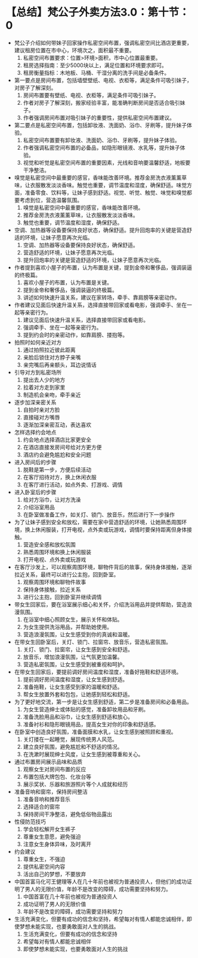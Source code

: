 # 【总结】梵公子外卖方法3.0：第十节：0

-   梵公子介绍如何带妹子回家操作私密空间布置，强调私密空间比酒店更重要，建议租房位置在市中心，环境次之，面积最不重要。
    1.  私密空间布置要求：位置>环境>面积，市中心位置最重要。
    2.  租房选择指南：至少5000块以上，满足位置和环境要求即可。
    3.  租房衡量指标：木地板、马桶、干湿分离的洗手间是必备条件。
-   第一要点是房间布置，包括墙壁壁纸、电视、衣柜等，满足条件可吸引妹子，对房子了解深刻。
    1.  房间布置要有壁纸、电视、衣柜等，满足条件可吸引妹子。
    2.  作者对房子了解深刻，搬家经验丰富，能准确判断房间是否适合吸引妹子。
    3.  作者强调房间布置对吸引妹子的重要性，提供私密空间布置建议。
-   第二要点是私密空间布置，包括卸妆液、洗面奶、浴巾、牙刷等，提升妹子体验。
    1.  私密空间布置要有卸妆液、洗面奶、浴巾、牙刷等，提升妹子体验。
    2.  作者强调私密空间布置的必备品，如隐形眼镜液、水乳等，提升妹子体验。
    3.  视觉和听觉是私密空间布置的重要因素，光线和音响要温馨舒适，地板要干净整洁。
-   嗅觉是私密空间中最重要的感官，香味能改善环境。推荐金房洗衣液薰薰草味，让衣服散发淡淡香味。触觉也重要，调节温度和湿度，确保舒适。味觉方面，准备零食、饮料等，让妹子感到舒适。视觉、听觉、触觉、味觉和嗅觉都要考虑到位，营造温馨氛围。
    1.  嗅觉是私密空间中最重要的感官，香味能改善环境。
    2.  推荐金房洗衣液薰薰草味，让衣服散发淡淡香味。
    3.  触觉也重要，调节温度和湿度，确保舒适。
-   空调、加热器等设备要保持良好状态，确保舒适。提升回炮率的关键是营造舒适的环境，让妹子愿意再次光临。
    1.  空调、加热器等设备要保持良好状态，确保舒适。
    2.  营造舒适的环境，让妹子愿意再次光临。
    3.  提升回炮率的关键是营造舒适的环境，让妹子愿意再次光临。
-   作者提到喜欢小屋子的布置，认为布置是关键，提到金帝和奢侈品，强调装逼的终极篇。
    1.  喜欢小屋子的布置，认为布置是关键。
    2.  提到金帝和奢侈品，强调装逼的终极篇。
    3.  讲述如何快速升温关系，建议在家转场，牵手、靠肩膀等亲密动作。
-   作者建议见面后快速升温关系，选择直接带回家或看电影，强调牵手、坐在一起等亲密行为。
    1.  建议见面后快速升温关系，选择直接带回家或看电影。
    2.  强调牵手、坐在一起等亲密行为。
    3.  提到约会时的亲密动作，如靠肩膀、搂抱等。
-   拍照时如何亲近对方
    1.  通过拍照拉近彼此距离
    2.  亲脸后锁住对方脖子亲嘴
    3.  亲完嘴后再亲额头，耳边说情话
-   引导对方到私密场所
    1.  提出去人少的地方
    2.  拉着对方走到家里
    3.  制造机会亲吻，牵手亲近
-   逐步加深亲密关系
    1.  自拍时亲对方脸
    2.  直接碰对方嘴唇
    3.  逐渐加深亲密互动，表达喜欢
-   怎样选择约会地点
    1.  约会地点选择酒店比家更安全
    2.  在酒店直接发房间号给对方更方便
    3.  酒店约会避免尴尬和安全问题
-   进入房间后的步骤
    1.  脱鞋是第一步，方便后续活动
    2.  在客厅招待对方，换上休闲衣服
    3.  在客厅进行活动，如点外卖、打游戏、调情
-   进入卧室后的步骤
    1.  给对方浴巾，让对方洗澡
    2.  介绍浴室用品
    3.  在卧室做准备工作，如关灯、锁门、放音乐，然后进行下一步操作
-   为了让妹子感到安全和放松，需要在家中营造舒适的环境，让她熟悉周围环境，换上休闲服装，打开电视，点外卖或玩游戏，调情时要保持距离但身体接触。
    1.  营造安全感和放松氛围
    2.  熟悉周围环境和换上休闲服装
    3.  打开电视、点外卖或玩游戏
-   在客厅沙发上，可以观察周围环境，聊物件背后的故事，保持身体接触，逐渐拉近关系，最终可以进行公主抱，回到卧室。
    1.  观察周围环境和聊物件故事
    2.  保持身体接触，拉近关系
    3.  进行公主抱，回到卧室并继续调情
-   带女生回家后，要在浴室展示细心和关怀，介绍洗浴用品并提供帮助，营造浪漫氛围。
    1.  在浴室中细心照顾女生，展示关怀和体贴。
    2.  为女生提供洗浴用品，并帮助她使用。
    3.  营造浪漫氛围，让女生感受到你的真诚和温暖。
-   在带女生回卧室后，关灯、锁门、拉窗帘、放音乐，营造私密氛围。
    1.  关灯、锁门、拉窗帘，让女生感到安全和舒适。
    2.  放音乐，增加浪漫氛围，让气氛更加温馨。
    3.  营造私密氛围，让女生感受到被重视和呵护。
-   在带女生回家后，要提前调好房间温度和湿度，准备好拖鞋和舒适环境。
    1.  提前调好房间温度和湿度，让女生感到舒适。
    2.  准备拖鞋，让女生感受到家的温暖和舒适。
    3.  帮女生放置外套和包包，让她感到轻松和舒适。
-   为了更好地交流，第一步是让女生感到舒适，第二步是准备房间和必备用品。
    1.  为女生营造绅士或体贴的感觉，准备卸妆用品和牙刷。
    2.  准备洗脸用品和浴巾，让女生感到舒适和放心。
    3.  准备衬衫和隐形眼镜用品，提高女生对你的印象和舒适感。
-   在卧室中创造良好氛围，准备面膜和水乳，让女生感到被照顾和重视。
    1.  关灯搂在一起睡觉，展现传统男人风范。
    2.  建立良好氛围，避免尴尬和不舒适的情况。
    3.  在洗漱时展现绅士风度，让女生感到被尊重和关心。
-   通过布置房间展示品味和品质
    1.  观察女生对房间布置的反应
    2.  布置包括大牌包包、化妆台等
    3.  展示奖状、乐器和旅游照片等个人成就和经历
-   准备音响和窗帘，保持房间整洁
    1.  准备音响和推荐音乐
    2.  选择适合的窗帘
    3.  保持房间干净整洁，避免低俗物品露出
-   性侵防范技巧
    1.  学会轻松解开女生裤子
    2.  尊重女生意愿，避免强迫
    3.  注意女生身体异味，及时离开
-   约会建议
    1.  尊重女生，不强迫
    2.  提供私密空间内容
    3.  活出自己的梦想，不要放弃
-   中国首富马化可王健理等人在几十年前也被视为普通投资人，但他们的成功证明了男人的无限价值，年龄不是改变的障碍，成功需要坚持和努力。
    1.  中国首富在几十年前也被视为普通投资人
    2.  成功证明了男人的无限价值
    3.  年龄不是改变的障碍，成功需要坚持和努力
-   生活充满变化，但要有成功的信念和坚持，希望每对有情人都能忠诚相伴，即使梦想未能实现，也要勇敢面对人生的挑战。
    1.  生活充满变化，但要有成功的信念和坚持
    2.  希望每对有情人都能忠诚相伴
    3.  即使梦想未能实现，也要勇敢面对人生的挑战